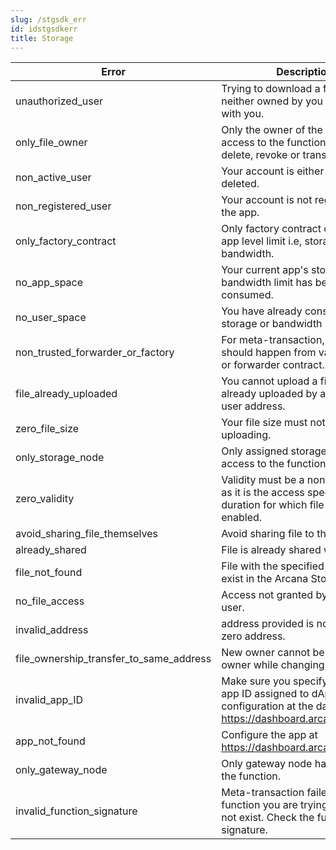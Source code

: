 ```yaml
---
slug: /stgsdk_err
id: idstgsdkerr
title: Storage
---
```


| Error	| Description |
| ----  | ------ |
| unauthorized_user	| Trying to download a file which is neither owned by you nor shared with you. |
| only_file_owner	|	Only the owner of the file have access to the function i.e, either to delete, revoke or transfer file. |
| non_active_user	|	Your account is either disabled or deleted. |
| non_registered_user	|	Your account is not registered for the app. |
| only_factory_contract	|	Only factory contract can set the app level limit i.e, storage and bandwidth. |
| no_app_space	|	Your current app's storage or bandwidth limit has been consumed. |
| no_user_space	|	You have already consumed your storage or bandwidth limit. |
| non_trusted_forwarder_or_factory	|	For meta-transaction, transaction should happen from valid factory or forwarder contract. |
| file_already_uploaded	|	You cannot upload a file that is already uploaded by a different user address. |
| zero_file_size	|	Your file size must not be null while uploading. |
| only_storage_node	|	Only assigned storage node has access to the function. |
| zero_validity	|	Validity must be a non-zero value as it is the access specifier of the duration for which file sharing is enabled. |
| avoid_sharing_file_themselves | Avoid sharing file to themselves. |
| already_shared | File is already shared with the user. |
| file_not_found	|	File with the specified DID does not exist in the Arcana Store. |
| no_file_access | Access not granted by current user. |
| invalid_address | address provided is not valid or zero address. |
| file_ownership_transfer_to_same_address | New owner cannot be same as old owner while changing file owner. |
| invalid_app_ID	|	Make sure you specify the correct app ID assigned to dApp after configuration at the dashboard https://dashboard.arcana.network/. |
| app_not_found	|	Configure the app at https://dashboard.arcana.network/. |
| only_gateway_node	|	Only gateway node has access to the function. |
| invalid_function_signature	|	Meta-transaction failed. The function you are trying to call does not exist. Check the function signature. |
